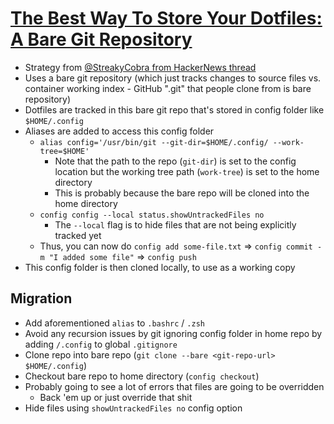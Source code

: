 # [The Best Way To Store Your Dotfiles: A Bare Git Repository](https://developer.atlassian.com/blog/2016/02/best-way-to-store-dotfiles-git-bare-repo/)

* Strategy from [@StreakyCobra from HackerNews thread](https://news.ycombinator.com/item?id=11071754)
* Uses a bare git repository (which just tracks changes to source files vs. container working index - GitHub ".git" that people clone from is bare repository)
* Dotfiles are tracked in this bare git repo that's stored in config folder like `$HOME/.config`
* Aliases are added to access this config folder
  * `alias config='/usr/bin/git --git-dir=$HOME/.config/ --work-tree=$HOME'`
    * Note that the path to the repo (`git-dir`) is set to the config location but the working tree path (`work-tree`) is set to the home directory
    * This is probably because the bare repo will be cloned into the home directory
  * `config config --local status.showUntrackedFiles no`
    * The `--local` flag is to hide files that are not being explicitly tracked yet
  * Thus, you can now do `config add some-file.txt` => `config commit -m "I added some file"` => `config push`
* This config folder is then cloned locally, to use as a working copy

## Migration

* Add aforementioned `alias` to `.bashrc` / `.zsh`
* Avoid any recursion issues by git ignoring config folder in home repo by adding `/.config` to global `.gitignore`
* Clone repo into bare repo (`git clone --bare <git-repo-url> $HOME/.config`)
* Checkout bare repo to home directory (`config checkout`)
* Probably going to see a lot of errors that files are going to be overridden
  * Back 'em up or just override that shit
* Hide files using `showUntrackedFiles no` config option
